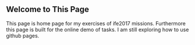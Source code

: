 ## Welcome to This Page

This page is home page for my exercises of ife2017 missions. Furthermore this page is built for the online demo of tasks. I am still exploring how to use github pages.
